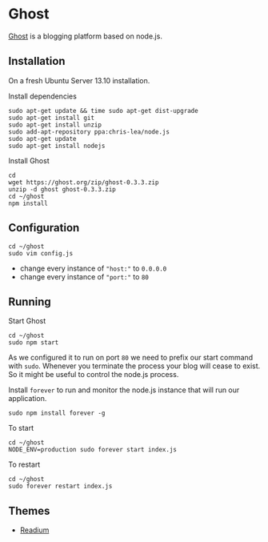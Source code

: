 # Ghost #

[Ghost](http://ghost.org) is a blogging platform based on node.js.

## Installation ##

On a fresh Ubuntu Server 13.10 installation.

Install dependencies

	sudo apt-get update && time sudo apt-get dist-upgrade
	sudo apt-get install git
	sudo apt-get install unzip
	sudo add-apt-repository ppa:chris-lea/node.js
	sudo apt-get update
	sudo apt-get install nodejs

Install Ghost

	cd
	wget https://ghost.org/zip/ghost-0.3.3.zip
	unzip -d ghost ghost-0.3.3.zip
	cd ~/ghost
	npm install

## Configuration ##

	cd ~/ghost
	sudo vim config.js

- change every instance of `"host:"` to `0.0.0.0`
- change every instance of `"port:"` to `80`

## Running ##

Start Ghost

	cd ~/ghost
	sudo npm start

As we configured it to run on port `80` we need to prefix our start command with `sudo`. Whenever you terminate the process your blog will cease to exist. So it might be useful to control the node.js process.

Install `forever` to run and monitor the node.js instance that will run our  application.

	sudo npm install forever -g

To start

	cd ~/ghost
	NODE_ENV=production sudo forever start index.js

To restart

	cd ~/ghost
	sudo forever restart index.js

## Themes ##

- [Readium](https://github.com/starburst1977/readium)
